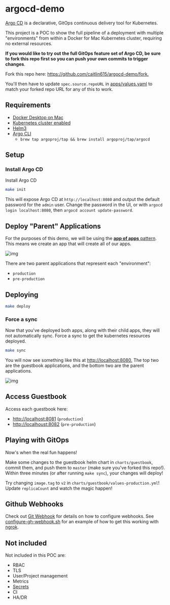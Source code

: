 # argocd-demo

[Argo CD](https://argoproj.github.io/argo-cd/) is a declarative, GitOps continuous delivery tool for Kubernetes.

This project is a POC to show the full pipeline of a deployment with multiple "environments"
from within a Docker for Mac Kubernetes cluster, requiring no external resources.

**If you would like to try out the full GitOps feature set of Argo CD,
be sure to fork this repo first so you can push your own commits to trigger changes**.

Fork this repo here: <https://github.com/caitlin615/argocd-demo/fork.>

You'll then have to update `spec.source.repoURL` in [apps/values.yaml](./apps/values.yaml) to match your forked repo URL for any of this to work.

## Requirements

* [Docker Desktop on Mac](https://docs.docker.com/docker-for-mac/install/)
* [Kubernetes cluster enabled](https://docs.docker.com/docker-for-mac/#kubernetes)
* [Helm3](https://helm.sh/docs/intro/install/)
* [Argo CLI](https://argoproj.github.io/argo-cd/getting_started/#2-download-argo-cd-cli)
  * `brew tap argoproj/tap && brew install argoproj/tap/argocd`

## Setup

### Install Argo CD

Install Argo CD

```bash
make init
```

This will expose Argo CD at `http://localhost:8080` and output the default password for the `admin` user.
Change the password in the UI, or with `argocd login localhost:8080`, then `argocd account update-password`.

## Deploy "Parent" Applications

For the purposes of this demo, we will be using the [**app of apps** pattern](https://argoproj.github.io/argo-cd/operator-manual/cluster-bootstrapping/). This means we create an app
that will create all of our apps.

![img](https://argoproj.github.io/argo-cd/assets/application-of-applications.png)

There are two parent applications that represent each "environment":

* `production`
* `pre-production`

## Deploying

```bash
make deploy
```

### Force a sync

Now that you've deployed both apps, along with their child apps, they will not automatically sync. Force a sync to get the kubernetes resources deployed.

```bash
make sync
```

You will now see something like this at <http://localhost:8080.>
The top two are the guestbook applications, and the bottom two are the parent applications.

![img](./assets/apps.png)

## Access Guestbook

Access each guestbook here:

* <http://localhost:8081> (`production`)
* <http://localhoust:8082> (`pre-production`)

## Playing with GitOps

Now's when the real fun happens!

Make some changes to the guestbook helm chart in `charts/guestbook`,
commit them, and push them to `master` (make sure you've forked this repo!). Within three minutes (or after running `make sync`), your changes will deploy!

Try changing `image.tag` to `v2` in `charts/guestbook/values-production.yml`! Update `replicaCount` and watch the magic happen!

## Github Webhooks

Check out [Git Webhook](https://argoproj.github.io/argo-cd/operator-manual/webhook/)
for details on how to configure webhooks. See [configure-gh-webhook.sh](./configure-gh-webhook.sh)
for an example of how to get this working with [ngrok](https://ngrok.com/).

## Not included

Not included in this POC are:

* RBAC
* TLS
* User/Project management
* Metrics
* [Secrets](https://argoproj.github.io/argo-cd/operator-manual/secret-management/)
* CI
* HA/DR
